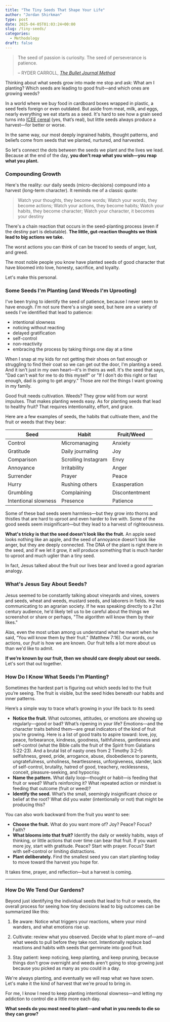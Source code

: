 ```yaml
---
title: "The Tiny Seeds That Shape Your Life"
author: "Jordan Shirkman"
type: post
date: 2025-04-05T01:03:24+00:00
slug: /tiny-seeds/
categories:
  - Methodology
draft: false
---
```


> The seed of passion is curiosity. The seed of perseverance is patience.
>
> – RYDER CARROLL, *[The Bullet Journal Method](https://amzn.to/4i46wRb)*

Thinking about what seeds grow into made me stop and ask: What am I planting? Which seeds are leading to good fruit—and which ones are growing weeds?

In a world where we buy food in cardboard boxes wrapped in plastic, a seed feels foreign or even outdated. But aside from meat, milk, and eggs, nearly everything we eat starts as a seed. It's hard to see how a grain seed turns into [ICEE cereal](https://www.google.com/search?tbm=isch\&q=icee+cereal) (yes, that’s real), but little seeds always produce a harvest—for better or worse. 

In the same way, our most deeply ingrained habits, thought patterns, and beliefs come from seeds that we planted, nurtured, and harvested. 

So let's connect the dots between the seeds we plant and the lives we lead. Because at the end of the day, **you don’t reap what you wish—you reap what you plant.**

### Compounding Growth

Here's the reality: our daily seeds (micro-decisions) compound into a harvest (long-term character). It reminds me of a classic quote:

> Watch your thoughts, they become words;
> Watch your words, they become actions;
> Watch your actions, they become habits;
> Watch your habits, they become character;
> Watch your character, it becomes your destiny

There's a chain reaction that occurs in the seed-planting process (even if the destiny part is debatable). **The little, gut-reaction thoughts we think lead to big actions we take.** 

The worst actions you can think of can be traced to seeds of anger, lust, and greed.

The most noble people you know have planted seeds of good character that have bloomed into love, honesty, sacrifice, and loyalty.

Let's make this personal.

### Some Seeds I'm Planting (and Weeds I'm Uprooting)

I've been trying to identify the seed of patience, because I never seem to have enough. I'm not sure there's a single seed, but here are a variety of seeds I've identified that lead to patience:

- intentional slowness
- noticing without reacting
- delayed gratification
- self-control
- non-reactivity
- embracing the process by taking things one day at a time

When I snap at my kids for not getting their shoes on fast enough or struggling to find their coat so we can get out the door, I'm planting a seed. And it isn't just in my own heart—it's in theirs as well. It's the seed that says, "Dad can't wait for me to do this myself" or "If I don't do this right or fast enough, dad is going to get angry." Those are *not* the things I want growing in my family.

Good fruit needs cultivation. Weeds? They grow wild from our worst impulses. That makes planting weeds easy. As for planting  seeds that lead to healthy fruit? That requires intentionality, effort, and grace.

Here are a few examples of seeds, the habits that cultivate them, and the fruit or weeds that they bear:

| Seed                              | Habit               | Fruit/Weed     |
| --------------------------------- | ------------------- | -------------- |
| Control                           | Micromanaging       | Anxiety        |
| Gratitude                         | Daily journaling    | Joy            |
| Comparison                        | Scrolling Instagram | Envy           |
| Annoyance                         | Irritability        | Anger          |
| Surrender                         | Prayer              | Peace          |
| Hurry                             | Rushing others      | Exasperation   |
| Grumbling                         | Complaining         | Discontentment |
| Intentional slowness              | Presence            | Patience       |           

Some of these bad seeds seem harmless—but they grow into thorns and thistles that are hard to uproot and even harder to live with. Some of the good seeds seem insignificant—but they lead to a harvest of righteousness.

**What's tricky is that the seed doesn't  look like the fruit.** An apple seed looks nothing like an apple, and the seed of annoyance doesn't  look like anger, but they are deeply connected. The DNA of the plant is right there in the seed, and if we let it grow, it *will* produce something that is much harder to uproot and much uglier than a tiny seed.

In fact, Jesus talked about the fruit our lives bear and loved a good agrarian analogy.

### What's Jesus Say About Seeds?

Jesus seemed to be constantly talking about vineyards and vines, sowers and seeds, wheat and weeds, mustard seeds, and laborers in fields. He was communicating to an agrarian society. If he was speaking directly to a 21st century audience, he'd likely tell us to be careful about the things we screenshot or share or perhaps, "The algorithm will know them by their likes." 

Alas, even the most urban among us understand what he meant when he said, “You will know them by their fruit.” (Matthew 7:16). Our words, our actions, our *fruit* is how we are known. Our fruit tells a lot more about us than we'd like to admit. 

**If we’re known by our fruit, then we should care deeply about our seeds.** Let's sort that out together. 

### How Do I Know What Seeds I'm Planting?

Sometimes the hardest part is figuring out which seeds led to the fruit you’re seeing. The fruit is visible, but the seed hides beneath our habits and inner patterns.

Here’s a simple way to trace what’s growing in your life back to its seed:

- **Notice the fruit.** What outcomes, attitudes, or emotions are showing up regularly—good or bad? What’s ripening in your life? Emotions—and the character traits behind them—are great indicators of the kind of fruit you're growing. Here is a  list of good traits to aspire toward: love, joy, peace, forbearance, kindness, goodness, faithfulness, gentleness and self-control (what the Bible calls the fruit of the Spirit from Galatians 5:22-23). And a brutal list of nasty ones from 2 Timothy 3:2–5: selfishness, greed, pride, arrogance, abuse, disobedience to parents, ungratefulness, unholiness, heartlessness, unforgiveness, slander, lack of self-control, brutality, hatred of good, treachery, recklessness, conceit, pleasure-seeking, and hypocrisy. 
- **Name the pattern.** What daily loop—thought or habit—is feeding that fruit or weed? What’s reinforcing it? What repeated action or mindset is feeding that outcome (fruit or weed)?
- **Identify the seed.** What’s the small, seemingly insignificant choice or belief at the root? What did you water (intentionally or not) that might be producing this?

You can also work backward from the fruit you *want* to see:

- **Choose the fruit.** What do you want more of? Joy? Peace? Focus? Faith?
- **What blooms into that fruit?** Identify the daily or weekly habits, ways of thinking, or little actions that over time can bear that fruit. If you want more joy, start with gratitude. Peace? Start with prayer. Focus? Start with self-control or limiting distractions.
- **Plant deliberately.** Find the smallest seed you can start planting today to move toward the harvest you hope for.

It takes time, prayer, and reflection—but a harvest is coming.

---

### How Do We Tend Our Gardens?

Beyond just identifying the individual seeds that lead to fruit or weeds, the overall process for seeing how tiny decisions lead to big outcomes can be summarized like this:

1. Be aware: Notice what triggers your reactions, where your mind wanders, and what emotions rise up.

2. Cultivate: review what you observed. Decide what to plant more of—and what weeds to pull before they take root. Intentionally replace  bad reactions and habits with seeds that germinate into good fruit. 

3. Stay patient: keep noticing, keep planting, and keep pruning, because things don't grow overnight and weeds aren't going to stop growing just because you picked as many as you could in a day.

We're always planting, and eventually we will reap what we have sown. Let's make it the kind of harvest that we're proud to bring in.

For me, I know I need to keep planting intentional slowness—and letting my addiction to control die a little more each day.

**What seeds do you most need to plant—and what in you needs to die so they can grow?**
